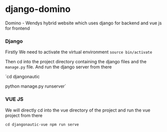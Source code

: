 # django-domino
Domino - Wendys hybrid website which uses django for backend and vue js for frontend

### Django 
  
   Firstly We need to activate the virtual environment 
  `source bin/activate`
  
  Then cd into the project directory containing the django files and the `manage.py` file. 
  And run the django server from there
  
  
  `cd djangonautic
  
   python manage.py runserver`

### VUE JS

   We will directly cd into the vue directory of the project and run the vue project from there
   
   
   `cd djangonautic-vue
    npm run serve`
